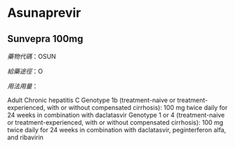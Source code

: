 # Asunaprevir

## Sunvepra 100mg

*藥物代碼*：OSUN

*給藥途徑*：O

*用法用量*：

Adult
Chronic hepatitis C
Genotype 1b (treatment-naive or treatment-experienced, with or without compensated cirrhosis): 100 mg twice daily for 24 weeks in combination with daclatasvir
Genotype 1 or 4 (treatment-naive or treatment-experienced, with or without compensated cirrhosis): 100 mg twice daily for 24 weeks in combination with daclatasvir, peginterferon alfa, and ribavirin


